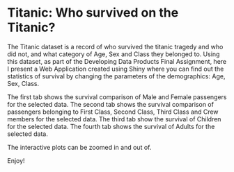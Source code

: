# Titanic: Who survived on the Titanic?

The Titanic dataset is a record of who survived the titanic tragedy and who did not, and what category of Age, Sex and Class they belonged to. Using this dataset, as part of the Developing Data Products Final Assignment, here I present a Web Application created using Shiny where you can find out the statistics of survival by changing the parameters of the demographics: Age, Sex, Class.

The first tab shows the survival comparison of Male and Female passengers for the selected data. 
The second tab shows the survival comparison of passengers belonging to First Class, Second Class, Third Class and Crew members for the selected data.
The third tab show the survival of Children for the selected data.
The fourth tab shows the survival of Adults for the selected data.

The interactive plots can be zoomed in and out of. 

Enjoy!

